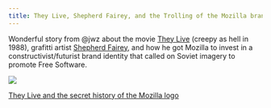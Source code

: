 ```yaml
---
title: They Live, Shepherd Fairey, and the Trolling of the Mozilla brand
---
```


Wonderful story from @jwz about the movie [They Live](http://www.imdb.com/title/tt0096256/) (creepy as hell in 1988), grafitti artist [Shepherd Fairey](https://www.obeygiant.com/), and how he got Mozilla to invest in a constructivist/futurist brand identity that called on Soviet imagery to promote Free Software.

![](http://i.imgur.com/rneofid.gifv)

[They Live and the secret history of the Mozilla logo](https://www.jwz.org/blog/2016/10/they-live-and-the-secret-history-of-the-mozilla-logo/)